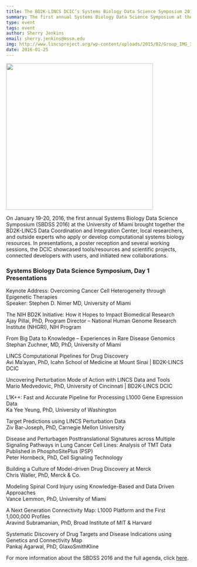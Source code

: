```yaml
---
title: The BD2K-LINCS DCIC’s Systems Biology Data Science Symposium 2016
summary: The first annual Systems Biology Data Science Symposium at the University of Miami brought together the BD2K-LINCS Data Coordination and Integration Center, local researchers, and outside experts.
type: event
tags: event
author: Sherry Jenkins
email: sherry.jenkins@mssm.edu
img: http://www.lincsproject.org/wp-content/uploads/2015/02/Group_IMG_3948-1024x642.jpg
date: 2016-01-25
---
```

<img class="center-block" width="400px" src="http://www.lincsproject.org/wp-content/uploads/2015/02/Group_IMG_3948-1024x642.jpg">

On January 19-20, 2016, the first annual Systems Biology Data Science Symposium (SBDSS 2016) at the University of Miami brought together the BD2K-LINCS Data Coordination and Integration Center, local researchers, and outside experts who apply or develop computational systems biology resources. In presentations, a poster reception and several working sessions, the DCIC showcased tools/resources and scientific projects, connected developers with users, and initiated new collaborations.

### Systems Biology Data Science Symposium, Day 1 Presentations

Keynote Address: Overcoming Cancer Cell Heterogeneity through Epigenetic Therapies</br>
Speaker: Stephen D. Nimer MD, University of Miami

The NIH BD2K Initiative: How it Hopes to Impact Biomedical Research<br>
Ajay Pillai, PhD, Program Director – National Human Genome Research Institute (NHGRI), NIH Program

From Big Data to Knowledge – Experiences in Rare Disease Genomics<br>
Stephan Zuchner, MD, PhD, University of Miami

LINCS Computational Pipelines for Drug Discovery<br>
Avi Ma’ayan, PhD, Icahn School of Medicine at Mount Sinai | BD2K-LINCS DCIC

Uncovering Perturbation Mode of Action with LINCS Data and Tools<br>
Mario Medvedovic, PhD, University of Cincinnati | BD2K-LINCS DCIC

L1K++: Fast and Accurate Pipeline for Processing L1000 Gene Expression Data<br>
Ka Yee Yeung, PhD, University of Washington

Target Predictions using LINCS Perturbation Data<br>
Ziv Bar-Joseph, PhD, Carnegie Mellon University

Disease and Perturbagen Posttranslational Signatures across Multiple Signaling Pathways in Lung Cancer Cell Lines: Analysis of TMT Data Published in PhosphoSitePlus (PSP)<br>
Peter Hornbeck, PhD, Cell Signaling Technology

Building a Culture of Model-driven Drug Discovery at Merck<br>
Chris Waller, PhD, Merck & Co.

Modeling Spinal Cord Injury using Knowledge-Based and Data Driven Approaches<br>
Vance Lemmon, PhD, University of Miami

A Next Generation Connectivity Map: L1000 Platform and the First 1,000,000 Profiles<br>
Aravind Subramanian, PhD, Broad Institute of MIT & Harvard

Systematic Discovery of Drug Targets and Disease Indications using Genetics and Connectivity Map<br>
Pankaj Agarwal, PhD, GlaxoSmithKline

For more information about the SBDSS 2016 and the full agenda, click [here](http://lincs-dcic.org/#/2016-data-science-symposium).